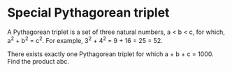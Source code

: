 # Special Pythagorean triplet

A Pythagorean triplet is a set of three natural numbers, a < b < c, for which, a<sup>2</sup> + b<sup>2</sup> = c<sup>2</sup>. For example, 3<sup>2</sup> + 4<sup>2</sup> = 9 + 16 = 25 = 52.

There exists exactly one Pythagorean triplet for which a + b + c = 1000. Find the product abc.
